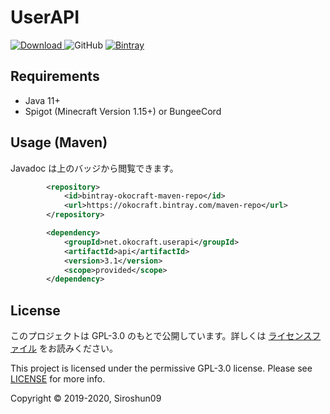 # UserAPI
[![Download](https://api.bintray.com/packages/okocraft/maven-repo/UserAPI/images/download.svg) ](https://bintray.com/okocraft/maven-repo/UserAPI/_latestVersion)
![GitHub](https://img.shields.io/github/license/okocraft/UserAPI)
[![Bintray](https://img.shields.io/bintray/v/okocraft/maven-repo/UserAPI?color=orange&label=Javadoc)](https://okocraft.github.io/UserAPI/)

## Requirements

- Java 11+
- Spigot (Minecraft Version 1.15+) or BungeeCord

## Usage (Maven)

Javadoc は上のバッジから閲覧できます。

```xml
        <repository>
            <id>bintray-okocraft-maven-repo</id>
            <url>https://okocraft.bintray.com/maven-repo</url>
        </repository>
```
```xml
        <dependency>
            <groupId>net.okocraft.userapi</groupId>
            <artifactId>api</artifactId>
            <version>3.1</version>
            <scope>provided</scope>
        </dependency>
```

## License

このプロジェクトは GPL-3.0 のもとで公開しています。詳しくは [ライセンスファイル](LICENSE) をお読みください。

This project is licensed under the permissive GPL-3.0 license. Please see [LICENSE](LICENSE) for more info.

Copyright © 2019-2020, Siroshun09